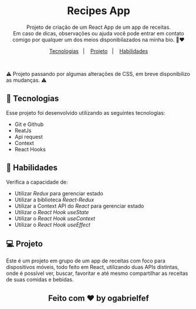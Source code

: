 <h1 align="center"> Recipes App </h1>

<p align="center">
Projeto de criação de um React App de um app de receitas.
<br/>
Em caso de dicas, observações ou ajuda você pode entrar em contato comigo por qualquer um dos meios disponibilazados na minha bio. 🙂❤️
</p>

<p align="center">
  <a href="#-tecnologias">Tecnologias</a>&nbsp;&nbsp;&nbsp;|&nbsp;&nbsp;&nbsp;
  <a href="#-projeto">Projeto</a>&nbsp;&nbsp;&nbsp;|&nbsp;&nbsp;&nbsp;
  <a href="#-habilidades">Habilidades</a>
</p>

<br>

⚠️ Projeto passando por algumas alterações de CSS, em breve disponibilizo as mudanças. ⚠️
<!-- <p align="center">
  <img alt="projeto DevLinks" src="./assets/Capa.jpg" width="100%">
</p> -->

## 🚀 Tecnologias

Esse projeto foi desenvolvido utilizando as seguintes tecnologias:

- Git e Github
- ReatJs
- Api request
- Context
- React Hooks

## 🚀 Habilidades

Verifica a capacidade de:
- Utilizar _Redux_ para gerenciar estado
- Utilizar a biblioteca _React-Redux_
- Utilizar a Context API do _React_ para gerenciar estado
- Utilizar o _React Hook useState_
- Utilizar o _React Hook useContext_
- Utilizar o _React Hook useEffect_

## 💻 Projeto

  Este é um projeto em grupo de um app de receitas com foco para dispositivos móveis, todo feito em React, utilizando duas APIs distintas, onde é possível ver, buscar, favoritar e até mesmo compartilhar as receitas de suas comidas e bebidas.


<h2 align="center">Feito com ♥ by ogabrielfef</h2>